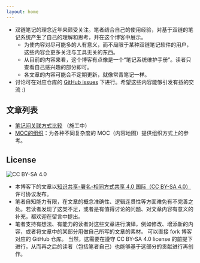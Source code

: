 ```yaml
---
layout: home
---
```


* 双链笔记的理念近年来颇受关注。笔者结合自己的使用经验，对基于双链的笔记系统产生了自己的理解和思考，并在这个博客中展示。
	* 为使内容对尽可能多的人有意义，而不局限于某种双链笔记软件的用户，这些内容会更多关注与工具无关的东西。
	* 从目前的内容来看，这个博客有点像是一个“笔记系统维护手册”。读者只查看自己感兴趣的部分即可。
	* 各文章的内容可能会不定期更新，就像常青笔记一样。
* 讨论可在对应仓库的 [GitHub issues](https://github.com/functoreality/blog-pkm/issues) 下进行。希望这些内容能够引发有益的交流 :)

## 文章列表
* [笔记间关联方式比较](contents/笔记间关联方式比较/) （施工中）
* [MOC的组织](contents/MOC的组织/)：为各种不同复杂度的 MOC（内容地图）提供组织方式上的参考。

## License
![CC BY-SA 4.0](https://mirrors.creativecommons.org/presskit/buttons/88x31/png/by-sa.png)

* 本博客下的文章以[知识共享-署名-相同方式共享 4.0 国际（CC BY-SA 4.0）](https://creativecommons.org/licenses/by-sa/4.0/deed.zh)许可协议发布。
* 笔者自知能力有限，在文章的概念准确性、逻辑连贯性等方面难免有不完善之处。若读者发现了这类不足，或者是有值得讨论的问题、对文章内容有意义的补充，都欢迎在留言中提出。
* 笔者支持有想法、有能力的读者对这些文章进行演绎，例如修改、增添新的内容，或者将文章中的某部分用做自己所写的文章的素材。
	可以直接 fork 博客对应的 GitHub 仓库。
	当然，这需要在遵守 CC BY-SA 4.0 license 的前提下进行，从而再之后的读者（包括笔者自己）也能够基于这部分的贡献进行再创作。

